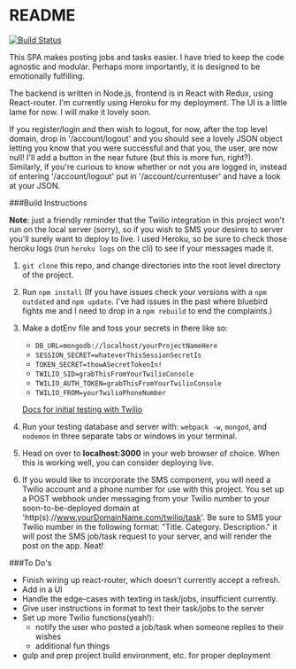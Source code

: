 # README

[![Build Status](https://travis-ci.org/forrestfiller/emerging-headwinds.svg?branch=master)](https://travis-ci.org/forrestfiller/emerging-headwinds)

This SPA makes posting jobs and tasks easier. I have tried to keep the code agnostic and modular. Perhaps more importantly, it is designed to be emotionally fulfilling.

The backend is written in Node.js, frontend is in React with Redux, using React-router. I'm currently using Heroku for my deployment. The UI is a little lame for now. I will make it lovely soon.

If you register/login and then wish to logout, for now, after the top level domain, drop in '/account/logout' and you should see a lovely JSON object letting you know that you were successful and that you, the user, are now null! I'll add a button in the near future (but this is more fun, right?). Similarly, if you're curious to know whether or not you are logged in, instead of entering '/account/logout' put in '/account/currentuser' and have a look at your JSON.

###Build Instructions

**Note**: just a friendly reminder that the Twilio integration in this project won't run on the local server (sorry), so if you wish to SMS your desires to server you'll surely want to deploy to live. I used Heroku, so be sure to check those heroku logs (run ```heroku logs``` on the cli) to see if your messages made it.

1. ```git clone``` this repo, and change directories into the root level directory of the project.

2. Run ```npm install```
(If you have issues check your versions with a ```npm outdated``` and ```npm update```. I've had issues in the past where bluebird fights me and I need to drop in a ```npm rebuild``` to end the complaints.)

3. Make a dotEnv file and toss your secrets in there like so:
    - ```DB_URL=mongodb://localhost/yourProjectNameHere```
    - ```SESSION_SECRET=whateverThisSessionSecretIs```
    - ```TOKEN_SECRET=thowASecretTokenIn!```
    - ```TWILIO_SID=grabThisFromYourTwilioConsole```
    - ```TWILIO_AUTH_TOKEN=grabThisFromYourTwilioConsole```
    - ```TWILIO_FROM=yourTwilioPhoneNumber```

    [Docs for initial testing with Twilio](https://github.com/twilio/twilio-node/blob/master/examples/example.js#L2)
3. Run your testing database and server with: ```webpack -w```, ```mongod```, and ```nodemon``` in three separate tabs or windows in your terminal.

4. Head on over to **localhost:3000** in your web browser of choice. When this is working well, you can consider deploying live.

5. If you would like to incorporate the SMS component, you will need a Twilio account and a phone number for use with this project. You set up a POST webhook under messaging from your Twilio number to your soon-to-be-deployed domain at 'http(s)://www.yourDomainName.com/twilio/task'. Be sure to SMS your Twilio number in the following format: "Title. Category. Description." it will post the SMS job/task request to your server, and will render the post on the app. Neat!

###To Do's
- Finish wiring up react-router, which doesn't currently accept a refresh.
- Add in a UI
- Handle the edge-cases with texting in task/jobs, insufficient currently.
- Give user instructions in format to text their task/jobs to the server
- Set up more Twilio functions(yeah!):
	- notify the user who posted a job/task when someone replies to their wishes
	- additional fun things
- gulp and prep project build environment, etc. for proper deployment
